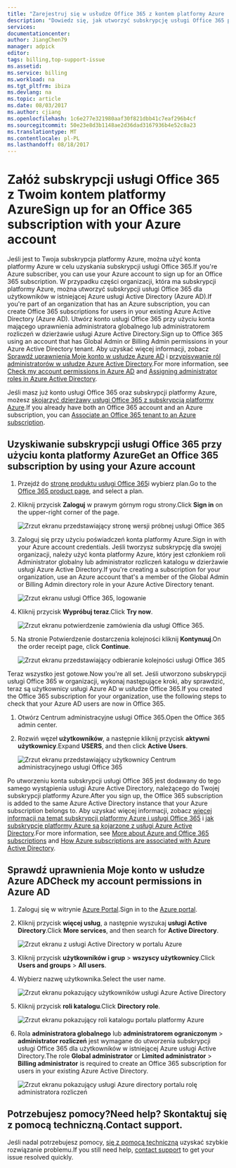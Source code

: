 ```yaml
---
title: "Zarejestruj się w usłudze Office 365 z kontem platformy Azure | Dokumentacja firmy Microsoft"
description: "Dowiedz się, jak utworzyć subskrypcję usługi Office 365 przy użyciu konta platformy Azure"
services: 
documentationcenter: 
author: JiangChen79
manager: adpick
editor: 
tags: billing,top-support-issue
ms.assetid: 
ms.service: billing
ms.workload: na
ms.tgt_pltfrm: ibiza
ms.devlang: na
ms.topic: article
ms.date: 08/03/2017
ms.author: cjiang
ms.openlocfilehash: 1c6e277e321980aaf30f821dbb41c7eaf296b4cf
ms.sourcegitcommit: 50e23e8d3b1148ae2d36dad3167936b4e52c8a23
ms.translationtype: MT
ms.contentlocale: pl-PL
ms.lasthandoff: 08/18/2017
---
```

# <a name="sign-up-for-an-office-365-subscription-with-your-azure-account"></a><span data-ttu-id="42ac4-103">Załóż subskrypcji usługi Office 365 z Twoim kontem platformy Azure</span><span class="sxs-lookup"><span data-stu-id="42ac4-103">Sign up for an Office 365 subscription with your Azure account</span></span>
<span data-ttu-id="42ac4-104">Jeśli jest to Twoja subskrypcja platformy Azure, można użyć konta platformy Azure w celu uzyskania subskrypcji usługi Office 365.</span><span class="sxs-lookup"><span data-stu-id="42ac4-104">If you're Azure subscriber, you can use your Azure account to sign up for an Office 365 subscription.</span></span> <span data-ttu-id="42ac4-105">W przypadku części organizacji, która ma subskrypcji platformy Azure, można utworzyć subskrypcji usługi Office 365 dla użytkowników w istniejącej Azure usługi Active Directory (Azure AD).</span><span class="sxs-lookup"><span data-stu-id="42ac4-105">If you're part of an organization that has an Azure subscription, you can create Office 365 subscriptions for users in your existing Azure Active Directory (Azure AD).</span></span> <span data-ttu-id="42ac4-106">Utwórz konto usługi Office 365 przy użyciu konta mającego uprawnienia administratora globalnego lub administratorem rozliczeń w dzierżawie usługi Azure Active Directory.</span><span class="sxs-lookup"><span data-stu-id="42ac4-106">Sign up to Office 365 using an account that has Global Admin or Billing Admin permissions in your Azure Active Directory tenant.</span></span> <span data-ttu-id="42ac4-107">Aby uzyskać więcej informacji, zobacz [Sprawdź uprawnienia Moje konto w usłudze Azure AD](#RoleInAzureAD) i [przypisywanie ról administratorów w usłudze Azure Active Directory](../active-directory/active-directory-assign-admin-roles.md).</span><span class="sxs-lookup"><span data-stu-id="42ac4-107">For more information, see [Check my account permissions in Azure AD](#RoleInAzureAD) and [Assigning administrator roles in Azure Active Directory](../active-directory/active-directory-assign-admin-roles.md).</span></span>

<span data-ttu-id="42ac4-108">Jeśli masz już konto usługi Office 365 oraz subskrypcji platformy Azure, możesz [skojarzyć dzierżawy usługi Office 365 z subskrypcją platformy Azure](billing-add-office-365-tenant-to-azure-subscription.md).</span><span class="sxs-lookup"><span data-stu-id="42ac4-108">If you already have both an Office 365 account and an Azure subscription, you can [Associate an Office 365 tenant to an Azure subscription](billing-add-office-365-tenant-to-azure-subscription.md).</span></span>

## <a name="get-an-office-365-subscription-by-using-your-azure-account"></a><span data-ttu-id="42ac4-109">Uzyskiwanie subskrypcji usługi Office 365 przy użyciu konta platformy Azure</span><span class="sxs-lookup"><span data-stu-id="42ac4-109">Get an Office 365 subscription by using your Azure account</span></span>

1. <span data-ttu-id="42ac4-110">Przejdź do [stronę produktu usługi Office 365](https://products.office.com/business)i wybierz plan.</span><span class="sxs-lookup"><span data-stu-id="42ac4-110">Go to the [Office 365 product page](https://products.office.com/business), and select a plan.</span></span>
2. <span data-ttu-id="42ac4-111">Kliknij przycisk **Zaloguj** w prawym górnym rogu strony.</span><span class="sxs-lookup"><span data-stu-id="42ac4-111">Click **Sign in** on the upper-right corner of the page.</span></span>

    ![Zrzut ekranu przedstawiający stronę wersji próbnej usługi Office 365](./media/billing-use-existing-azure-account-office-365-subscription/12-office-365-trial-page.png)
3. <span data-ttu-id="42ac4-113">Zaloguj się przy użyciu poświadczeń konta platformy Azure.</span><span class="sxs-lookup"><span data-stu-id="42ac4-113">Sign in with your Azure account credentials.</span></span> <span data-ttu-id="42ac4-114">Jeśli tworzysz subskrypcję dla swojej organizacji, należy użyć konta platformy Azure, który jest członkiem roli Administrator globalny lub administrator rozliczeń katalogu w dzierżawie usługi Azure Active Directory.</span><span class="sxs-lookup"><span data-stu-id="42ac4-114">If you're creating a subscription for your organization, use an Azure account that's a member of the Global Admin or Billing Admin directory role in your Azure Active Directory tenant.</span></span>

    ![Zrzut ekranu usługi Office 365, logowanie](./media/billing-use-existing-azure-account-office-365-subscription/13-office-365-sign-in.png)
4. <span data-ttu-id="42ac4-116">Kliknij przycisk **Wypróbuj teraz**.</span><span class="sxs-lookup"><span data-stu-id="42ac4-116">Click **Try now**.</span></span>

    ![Zrzut ekranu potwierdzenie zamówienia dla usługi Office 365.](./media/billing-use-existing-azure-account-office-365-subscription/14-office-365-confirm-your-order.png)
5. <span data-ttu-id="42ac4-118">Na stronie Potwierdzenie dostarczenia kolejności kliknij **Kontynuuj**.</span><span class="sxs-lookup"><span data-stu-id="42ac4-118">On the order receipt page, click **Continue**.</span></span>

    ![Zrzut ekranu przedstawiający odbieranie kolejności usługi Office 365](./media/billing-use-existing-azure-account-office-365-subscription/15-office-365-order-receipt.png)

<span data-ttu-id="42ac4-120">Teraz wszystko jest gotowe.</span><span class="sxs-lookup"><span data-stu-id="42ac4-120">Now you're all set.</span></span> <span data-ttu-id="42ac4-121">Jeśli utworzono subskrypcji usługi Office 365 w organizacji, wykonaj następujące kroki, aby sprawdzić, teraz są użytkownicy usługi Azure AD w usłudze Office 365.</span><span class="sxs-lookup"><span data-stu-id="42ac4-121">If you created the Office 365 subscription for your organization, use the following steps to check that your Azure AD users are now in Office 365.</span></span>

1. <span data-ttu-id="42ac4-122">Otwórz Centrum administracyjne usługi Office 365.</span><span class="sxs-lookup"><span data-stu-id="42ac4-122">Open the Office 365 admin center.</span></span>
2. <span data-ttu-id="42ac4-123">Rozwiń węzeł **użytkowników**, a następnie kliknij przycisk **aktywni użytkownicy**.</span><span class="sxs-lookup"><span data-stu-id="42ac4-123">Expand **USERS**, and then click **Active Users**.</span></span>

    ![Zrzut ekranu przedstawiający użytkownicy Centrum administracyjnego usługi Office 365](./media/billing-use-existing-azure-account-office-365-subscription/16-office-365-admin-center-users.png)

<span data-ttu-id="42ac4-125">Po utworzeniu konta subskrypcji usługi Office 365 jest dodawany do tego samego wystąpienia usługi Azure Active Directory, należącego do Twojej subskrypcji platformy Azure.</span><span class="sxs-lookup"><span data-stu-id="42ac4-125">After you sign up, the Office 365 subscription is added to the same Azure Active Directory instance that your Azure subscription belongs to.</span></span> <span data-ttu-id="42ac4-126">Aby uzyskać więcej informacji, zobacz [więcej informacji na temat subskrypcji platformy Azure i usługi Office 365](billing-use-existing-office-365-account-azure-subscription.md#more-about-subs) i [jak subskrypcje platformy Azure są kojarzone z usługi Azure Active Directory](../active-directory/active-directory-how-subscriptions-associated-directory.md).</span><span class="sxs-lookup"><span data-stu-id="42ac4-126">For more information, see [More about Azure and Office 365 subscriptions](billing-use-existing-office-365-account-azure-subscription.md#more-about-subs) and [How Azure subscriptions are associated with Azure Active Directory](../active-directory/active-directory-how-subscriptions-associated-directory.md).</span></span>

## <span data-ttu-id="42ac4-127"><a id="RoleInAzureAD"></a>Sprawdź uprawnienia Moje konto w usłudze Azure AD</span><span class="sxs-lookup"><span data-stu-id="42ac4-127"><a id="RoleInAzureAD"></a>Check my account permissions in Azure AD</span></span>
1. <span data-ttu-id="42ac4-128">Zaloguj się w witrynie [Azure Portal](https://portal.azure.com/).</span><span class="sxs-lookup"><span data-stu-id="42ac4-128">Sign in to the [Azure portal](https://portal.azure.com/).</span></span>
2. <span data-ttu-id="42ac4-129">Kliknij przycisk **więcej usług**, a następnie wyszukaj **usługi Active Directory**.</span><span class="sxs-lookup"><span data-stu-id="42ac4-129">Click **More services**, and then search for **Active Directory**.</span></span>

    ![Zrzut ekranu z usługi Active Directory w portalu Azure](./media/billing-use-existing-azure-account-office-365-subscription/billing-more-services-active-directory.png)
3. <span data-ttu-id="42ac4-131">Kliknij przycisk **użytkowników i grup** > **wszyscy użytkownicy**.</span><span class="sxs-lookup"><span data-stu-id="42ac4-131">Click **Users and groups** > **All users**.</span></span>
4. <span data-ttu-id="42ac4-132">Wybierz nazwę użytkownika.</span><span class="sxs-lookup"><span data-stu-id="42ac4-132">Select the user name.</span></span> 

    ![Zrzut ekranu pokazujący użytkowników usługi Azure Active Directory](./media/billing-use-existing-azure-account-office-365-subscription/billing-users-groups.png)

5. <span data-ttu-id="42ac4-134">Kliknij przycisk **roli katalogu**.</span><span class="sxs-lookup"><span data-stu-id="42ac4-134">Click **Directory role**.</span></span>
  
    ![Zrzut ekranu pokazujący roli katalogu portalu platformy Azure](./media/billing-use-existing-azure-account-office-365-subscription/billing-user-directory-role.png)
6.  <span data-ttu-id="42ac4-136">Rola **administratora globalnego** lub **administratorem ograniczonym** > **administrator rozliczeń** jest wymagane do utworzenia subskrypcji usługi Office 365 dla użytkowników w istniejącej Azure usługi Active Directory.</span><span class="sxs-lookup"><span data-stu-id="42ac4-136">The role **Global administrator** or **Limited administrator** > **Billing administrator** is required to create an Office 365 subscription for users in your existing Azure Active Directory.</span></span>

    ![Zrzut ekranu pokazujący usługi Azure directory portalu rolę administratora rozliczeń](./media/billing-use-existing-azure-account-office-365-subscription/billing-directoryrole-limited.png)

## <a name="need-help-contact-support"></a><span data-ttu-id="42ac4-138">Potrzebujesz pomocy?</span><span class="sxs-lookup"><span data-stu-id="42ac4-138">Need help?</span></span> <span data-ttu-id="42ac4-139">Skontaktuj się z pomocą techniczną.</span><span class="sxs-lookup"><span data-stu-id="42ac4-139">Contact support.</span></span>
<span data-ttu-id="42ac4-140">Jeśli nadal potrzebujesz pomocy, [się z pomocą techniczną](https://portal.azure.com/?#blade/Microsoft_Azure_Support/HelpAndSupportBlade) uzyskać szybkie rozwiązanie problemu.</span><span class="sxs-lookup"><span data-stu-id="42ac4-140">If you still need help, [contact support](https://portal.azure.com/?#blade/Microsoft_Azure_Support/HelpAndSupportBlade) to get your issue resolved quickly.</span></span> 
